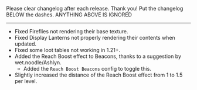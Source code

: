 Please clear changelog after each release.
Thank you!
Put the changelog BELOW the dashes. ANYTHING ABOVE IS IGNORED

-----------------
- Fixed Fireflies not rendering their base texture.
- Fixed Display Lanterns not properly rendering their contents when updated.
- Fixed some loot tables not working in 1.21+.
- Added the Reach Boost effect to Beacons, thanks to a suggestion by wet.noodle/Ashlyn.
  - Added the `Reach Boost Beacons` config to toggle this.
- Slightly increased the distance of the Reach Boost effect from 1 to 1.5 per level.
